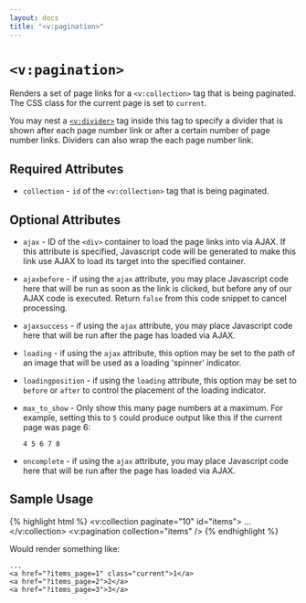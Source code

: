 ```yaml
---
layout: docs
title: "<v:pagination>"
---
```


# `<v:pagination>`

Renders a set of page links for a `<v:collection>` tag that is being
paginated. The CSS class for the current page is set to `current`.

You may nest a [`<v:divider>`](#v_divider) tag inside this tag to
specify a divider that is shown after each page number link or after a
certain number of page number links. Dividers can also wrap the each
page number link.

## Required Attributes

-   `collection` - `id` of the `<v:collection>` tag that is
    being paginated.

## Optional Attributes

-   `ajax` - ID of the `<div>` container to load the page links into
    via AJAX. If this attribute is specified, Javascript code will be
    generated to make this link use AJAX to load its target into the
    specified container.

-   `ajaxbefore` - if using the `ajax` attribute, you may place
    Javascript code here that will be run as soon as the link is
    clicked, but before any of our AJAX code is executed. Return `false`
    from this code snippet to cancel processing.

-   `ajaxsuccess` - if using the `ajax` attribute, you may place
    Javascript code here that will be run after the page has loaded
    via AJAX.

-   `loading` - if using the `ajax` attribute, this option may be set to
    the path of an image that will be used as a loading
    'spinner' indicator.

-   `loadingposition` - if using the `loading` attribute, this option
    may be set to `before` or `after` to control the placement of the
    loading indicator.

-   `max_to_show` - Only show this many page numbers at a maximum. For
    example, setting this to `5` could produce output like this if the
    current page was page 6:

        4 5 6 7 8

-   `oncomplete` - if using the `ajax` attribute, you may place
    Javascript code here that will be run after the page has loaded
    via AJAX.

## Sample Usage

{% highlight html %}
<v:collection paginate="10" id="items">
 ...
</v:collection>
<v:pagination collection="items" />
{% endhighlight %}

Would render something like:

    ...
    <a href="?items_page=1" class="current">1</a> 
    <a href="?items_page=2">2</a> 
    <a href="?items_page=3">3</a>
